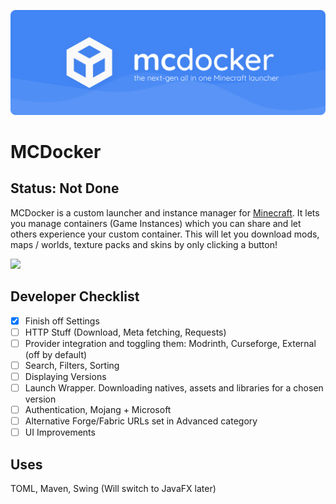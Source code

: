 <img src="https://raw.githubusercontent.com/MCDocker/Assets/main/banner.png" /><br>
# MCDocker
## Status: Not Done
MCDocker is a custom launcher and instance manager for [Minecraft](https://minecraft.net). It lets you manage containers (Game Instances) which you can share and let others experience your custom container. This will let you download mods, maps / worlds, texture packs and skins by only clicking a button!

[<img src="https://img.shields.io/discord/678156929259929641?color=blue&label=DISCORD%20CHAT&style=for-the-badge" />](https://discord.gg/nvCdrr5r2a)

## Developer Checklist 
- [x] Finish off Settings
- [ ] HTTP Stuff (Download, Meta fetching, Requests)
- [ ] Provider integration and toggling them: Modrinth, Curseforge, External (off by default)
- [ ] Search, Filters, Sorting
- [ ] Displaying Versions
- [ ] Launch Wrapper. Downloading natives, assets and libraries for a chosen version
- [ ] Authentication, Mojang + Microsoft
- [ ] Alternative Forge/Fabric URLs set in Advanced category
- [ ] UI Improvements

## Uses
TOML, Maven, Swing (Will switch to JavaFX later)
